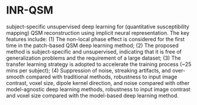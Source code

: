 # INR-QSM
subject-specific unsupervised deep learning for (quantitative susceptibility mapping) QSM reconstruction using implicit neural representation.
The key features include: 
(1) The non-local phase effect is considered for the first time in the patch-based QSM deep learning method;
(2) The proposed method is subject-specific and unsupervised, indicating that it is free of generalization problems and the requirement of a large dataset;
(3) The transfer learning strategy is adopted to accelerate the training process (~25 mins per subject);
(4) Suppression of noise, streaking artifacts, and over-smooth compared with traditional methods, robustness to input image contrast, voxel size, dipole kernel direction, and noise compared with other model-agnostic deep learning methods, robustness to input image contrast and voxel size compared with the model-based deep learning method.

